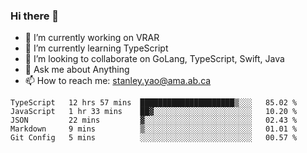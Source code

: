 ### Hi there 👋

- 🔭 I’m currently working on VRAR
- 🌱 I’m currently learning TypeScript
- 👯 I’m looking to collaborate on GoLang, TypeScript, Swift, Java
- 💬 Ask me about Anything
- 📫 How to reach me: stanley.yao@ama.ab.ca


<!--START_SECTION:waka-->
```text
TypeScript   12 hrs 57 mins  █████████████████████▒░░░   85.02 % 
JavaScript   1 hr 33 mins    ██▓░░░░░░░░░░░░░░░░░░░░░░   10.20 % 
JSON         22 mins         ▓░░░░░░░░░░░░░░░░░░░░░░░░   02.43 % 
Markdown     9 mins          ▒░░░░░░░░░░░░░░░░░░░░░░░░   01.01 % 
Git Config   5 mins          ░░░░░░░░░░░░░░░░░░░░░░░░░   00.57 % 
```
<!--END_SECTION:waka-->
